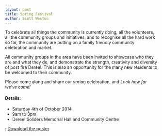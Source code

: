 ```yaml
---
layout: post
title: Spring Festival
author: Scott Weston
---
```


To celebrate all things the community is currently doing, all the volunteers,
all the community groups and initiatives, and to recognise all the hard work so
far, the community are putting on a family friendly community celebration and
market.
 
All community groups in the area have been invited to showcase who they are and
what they do, and demonstrate the strength, creativity and diversity of post
fire Dereel. This is also an opportunity for the many new residents to be
welcomed to their community.
 
Please come along and share our spring celebration, and *Look how far we’ve
come!*

#### Details:

* Saturday 4th of October 2014
* 9am to 3pm
* Dereel Soliders Memorial Hall and Community Centre

<i class="fa fa-file-pdf-o fa-lg"></i>: [Download the poster](/assets/Dereel_spring_festival_poster.pdf)
 
